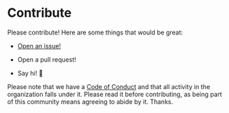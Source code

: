 # Contribute

Please contribute! Here are some things that would be great:

- [Open an issue!](https://github.com/risadams/update-md-rss/issues/new)

- Open a pull request!
- Say hi! :wave:

Please note that we have a [Code of Conduct](CODE_OF_CONDUCT.md) and that all activity in the organization falls under it. Please read it before contributing, as being part of this community means agreeing to abide by it. Thanks.
